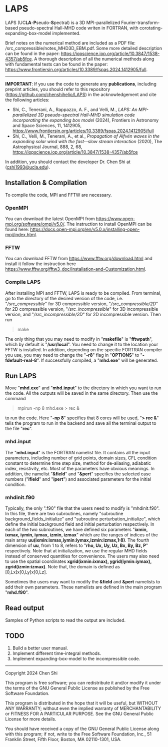 # LAPS

LAPS (UC**LA**-**P**seudo-**S**pectral) is a 3D MPI-parallelized Fourier-transform-based pseudo-spectral Hall-MHD code writen in FORTRAN, with corotating-expanding-box-model implemented. 

Brief notes on the numerical method are included as a PDF file: /src_compressible/notes_MHD3D_EBM.pdf. Some more detailed description can be found in the paper: https://iopscience.iop.org/article/10.3847/1538-4357/ab5fce. A thorough description of all the numerical methods along with fundamental tests can be found in the paper: https://www.frontiersin.org/articles/10.3389/fspas.2024.1412905/full.

---

**IMPORTANT**: If you use the code to generate any **publications**, including preprint articles, you should refer to this repository (https://github.com/chenshihelio/LAPS) in the acknowledgement and cite the following articles:

- Shi, C., Tenerani, A., Rappazzo, A. F., and Velli, M., _LAPS: An MPI-parallelized 3D pseudo-spectral Hall-MHD simulation code incorporating the expanding box model_ (2024), Frontiers in Astronomy and Space Sciences, 11, 1412905, https://www.frontiersin.org/articles/10.3389/fspas.2024.1412905/full
- Shi, C., Velli, M., Tenerani, A., et al., _Propagation of Alfvén waves in the expanding solar wind with the fast--slow stream interaction_ (2020), The Astrophysical Journal, 888, 2, 68, https://iopscience.iop.org/article/10.3847/1538-4357/ab5fce
  
In addition, you should contact the developer Dr. Chen Shi at (cshi1993@ucla.edu).

## Installation & Compilation

To compile the code, MPI and FFTW are necessary. 

### OpenMPI
You can download the latest OpenMPI from https://www.open-mpi.org/software/ompi/v5.0/. The instruction to install OpenMPI can be found here: https://docs.open-mpi.org/en/v5.0.x/installing-open-mpi/index.html.

### FFTW
You can download FFTW from https://www.fftw.org/download.html and install it follow the instruction here https://www.fftw.org/fftw3_doc/Installation-and-Customization.html.

### Compile LAPS
After installing MPI and FFTW, LAPS is ready to be compiled. From terminal, go to the directory of the desired version of the code, i.e. "_/src_compressible_" for 3D compressible version, "_/src_compressible/2D_" for 2D compressible version, "_/src_incompressible_" for 3D incompressible version, and "_/src_incompressible/2D_" for 2D incompressible version. Then run 
> make

The only thing that you may need to modify in "**makefile**" is "**fftwpath**", which by default is "**/usr/local**". You need to change it to the location your FFTW is installed. In addition, depending on the specific FORTRAN compiler you use, you may need to change the "**-r8**" flag in "**OPTIONS**" to "**-fdefault-real-8**". If successfully compiled, a "**mhd.exe**" will be generated.


## Run LAPS

Move "**mhd.exe**" and "**mhd.input**" to the directory in which you want to run the code. All the outputs will be saved in the same directory. Then use the command
> mpirun -np 8 mhd.exe > rec &

to run the code. Here "**-np 8**" specifies that 8 cores will be used, "**> rec &**" tells the program to run in the backend and save all the terminal output to the file "**rec**".

### mhd.input
The "**mhd.input**" is the FORTRAN namelist file. It contains all the input parameters, including number of grid points, domain sizes, CFL condition constant to determine time step size, method for de-aliasing, adiabatic index, resistivity, etc. Most of the parameters have obvious meanings. In addition, the namelist "**&field**" and "**&pert**" specifies the selected case numbers ("**ifield**" and "**ipert**") and associated parameters for the initial condition. 

### mhdinit.f90
Typically, the only ".f90" file that the users need to modify is "mhdinit.f90". In this file, there are two subroutines, namely "subroutine background_fields_initialize" and "subroutine perturbation_initialize", which define the initial background field and initial perturbation respectively. In each of the two subroutines, we have defined six parameters "**ixmin, ixmax, iymin, iymax, izmin, izmax**" which are the ranges of indices of the main array **uu(ixmin:ixmax,iymin:iymax,izmin:izmax,1:8)**. The fourth dimension of **uu**, from 1 to 8, refers to "**rho, Ux, Uy, Uz, Bx, By, Bz, P**" respectively. Note that at initialization, we use the regular MHD fields instead of conserved quantities for convenience. The users may also need to use the spatial coordinates **xgrid(ixmin:ixmax), ygrid(iymin:iymax), zgrid(izmin:izmax)**. Note that, the domain is defined as [0,Lx]x[0,Ly]x[0,Lz].

Sometimes the users may want to modify the **&field** and **&pert** namelists to add their own parameters. These namelists are defined in the main program "**mhd.f90**".


## Read output

Samples of Python scripts to read the output are included.

## TODO

1. Build a better user manual.
2. Implement different time-integral methods.
3. Implement expanding-box-model to the incompressible code.


<hr>
Copyright 2024 Chen Shi

This program is free software; you can redistribute it and/or
modify it under the terms of the GNU General Public License
as published by the Free Software Foundation.

This program is distributed in the hope that it will be useful,
but WITHOUT ANY WARRANTY; without even the implied warranty of
MERCHANTABILITY or FITNESS FOR A PARTICULAR PURPOSE.  See the
GNU General Public License for more details.

You should have received a copy of the GNU General Public License
along with this program; if not, write to the Free Software
Foundation, Inc., 51 Franklin Street, Fifth Floor, Boston, MA  02110-1301, USA.
